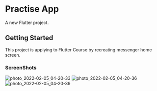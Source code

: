 # Practise App

A new Flutter project.

## Getting Started

This project is applying to Flutter Course by recreating messenger home screen.

### ScreenShots
![photo_2022-02-05_04-20-33](https://user-images.githubusercontent.com/60277974/152625656-f3efc331-1bda-44df-81cf-c8f15b87034c.jpg)
![photo_2022-02-05_04-20-36](https://user-images.githubusercontent.com/60277974/152625658-65fc1981-6c99-4522-8d44-84f0c59e7597.jpg)
![photo_2022-02-05_04-20-39](https://user-images.githubusercontent.com/60277974/152625659-0ae7f356-15f7-423a-b9eb-890168443d06.jpg)
